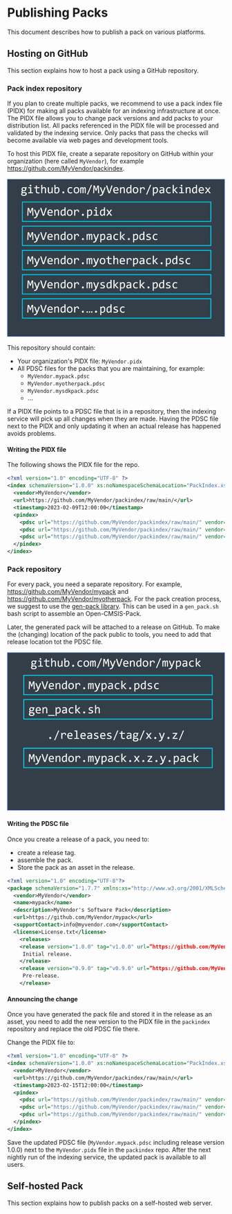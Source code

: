 # Publishing Packs

This document describes how to publish a pack on various platforms.

## Hosting on GitHub

This section explains how to host a pack using a GitHub repository.

### Pack index repository

If you plan to create multiple packs, we recommend to use a pack index file (PIDX) for making all packs available for
an indexing infrastructure at once. The PIDX file allows you to change pack versions and add packs to your distribution list. All packs referenced in the PIDX file will be processed and validated by the indexing service. Only packs that pass the checks will become available via web pages and development tools.

To host this PIDX file, create a separate repository on GitHub within your organization (here called `MyVendor`), for example https://github.com/MyVendor/packindex.

![Repository set up for pack index file](./images/packindex.png)

This repository should contain:

- Your organization's PIDX file: `MyVendor.pidx`
- All PDSC files for the packs that you are maintaining, for example:
  - `MyVendor.mypack.pdsc`
  - `MyVendor.myotherpack.pdsc`
  - `MyVendor.mysdkpack.pdsc`
  - ...

If a PIDX file points to a PDSC file that is in a repository, then the indexing service will pick up all changes when they are made. Having the PDSC file next to the PIDX and only updating it when an actual release has happened avoids problems.

#### Writing the PIDX file

The following shows the PIDX file for the repo.

```xml
<?xml version="1.0" encoding="UTF-8" ?>
<index schemaVersion="1.0.0" xs:noNamespaceSchemaLocation="PackIndex.xsd" xmlns:xs="http://www.w3.org/2001/XMLSchema-instance">
  <vendor>MyVendor</vendor>
  <url>https://github.com/MyVendor/packindex/raw/main/</url>
  <timestamp>2023-02-09T12:00:00</timestamp>
  <pindex>
    <pdsc url="https://github.com/MyVendor/packindex/raw/main/" vendor="MyVendor" name="mypack" version="0.9.0"/>
    <pdsc url="https://github.com/MyVendor/packindex/raw/main/" vendor="MyVendor" name="myotherpack" version="1.1.3"/>
    <pdsc url="https://github.com/MyVendor/packindex/raw/main/" vendor="MyVendor" name="mysdkpack" version="2.0.4"/>
  </pindex>
</index>
```

### Pack repository

For every pack, you need a separate repository. For example, https://github.com/MyVendor/mypack and
https://github.com/MyVendor/myotherpack. For the pack creation process, we suggest to use the
[gen-pack library](https://github.com/Open-CMSIS-Pack/gen-pack). This can be used in a `gen_pack.sh` bash script to
assemble an Open-CMSIS-Pack.

Later, the generated pack will be attached to a release on GitHub. To make the (changing) location of the pack public to
tools, you need to add that release location tot the PDSC file.

![Repository containing the pack](./images/mypackrepo.png)

#### Writing the PDSC file

Once you create a release of a pack, you need to:

- create a release tag.
- assemble the pack.
- Store the pack as an asset in the release.

```xml
<?xml version="1.0" encoding="UTF-8"?>
<package schemaVersion="1.7.7" xmlns:xs="http://www.w3.org/2001/XMLSchema-instance" xs:noNamespaceSchemaLocation="https://raw.githubusercontent.com/Open-CMSIS-Pack/Open-CMSIS-Pack-Spec/v1.7.7/schema/PACK.xsd">
  <vendor>MyVendor</vendor>
  <name>mypack</name>
  <description>MyVendor's Software Pack</description>
  <url>https://github.com/MyVendor/mypack</url>
  <supportContact>info@myvendor.com</supportContact>
  <license>License.txt</license>
    <releases>
    <release version="1.0.0" tag="v1.0.0" url=”https://github.com/MyVendor/mypack/releases/download/v1.0.0/MyVendor.mypack.1.0.0.pack”  date="2023-02-15">
     Initial release.
    </release>
    <release version="0.9.0" tag="v0.9.0" url=”https://github.com/MyVendor/mypack/releases/download/v0.9.0/MyVendor.mypack.0.9.0.pack”  date="2023-01-17">
     Pre-release.
    </release>
```

#### Announcing the change

Once you have generated the pack file and stored it in the release as an asset, you need to add the new version to the PIDX file in the `packindex` repository and replace the old PDSC file there.

Change the PIDX file to:

```xml
<?xml version="1.0" encoding="UTF-8" ?>
<index schemaVersion="1.0.0" xs:noNamespaceSchemaLocation="PackIndex.xsd" xmlns:xs="http://www.w3.org/2001/XMLSchema-instance">
  <vendor>MyVendor</vendor>
  <url>https://github.com/MyVendor/packindex/raw/main/</url>
  <timestamp>2023-02-15T12:00:00</timestamp>
  <pindex>
    <pdsc url="https://github.com/MyVendor/packindex/raw/main/" vendor="MyVendor" name="mypack" version="1.0.0"/>
    <pdsc url="https://github.com/MyVendor/packindex/raw/main/" vendor="MyVendor" name="myotherpack" version="1.1.3"/>
    <pdsc url="https://github.com/MyVendor/packindex/raw/main/" vendor="MyVendor" name="mysdkpack" version="2.0.4"/>
  </pindex>
</index>
```

Save the updated PDSC file (`MyVendor.mypack.pdsc` including release version 1.0.0) next to the `MyVendor.pidx` file in the `packindex` repo. After the next nightly run of the indexing service, the updated pack is available to all users.

## Self-hosted Pack

This section explains how to publish packs on a self-hosted web server.
